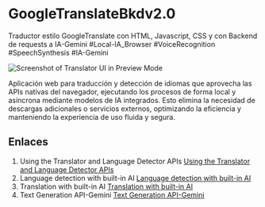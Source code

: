 # GoogleTranslateBkdv2.0
Traductor estilo GoogleTranslate con HTML, Javascript, CSS y con Backend de requests a IA-Gemini #Local-IA_Browser #VoiceRecognition #SpeechSynthesis #IA-Gemini

![Screenshot of Translator UI in Preview Mode](https://github.com/FedericoVelasquez/personal/blob/main/Screenshot%202025-08-15%20102417.png)

Aplicación web para traducción y detección de idiomas que aprovecha las APIs nativas del navegador, ejecutando los procesos de forma local y asíncrona mediante modelos de IA integrados. Esto elimina la necesidad de descargas adicionales o servicios externos, optimizando la eficiencia y manteniendo la experiencia de uso fluida y segura.

## Enlaces
1. Using the Translator and Language Detector APIs [Using the Translator and Language Detector APIs](https://developer.mozilla.org/en-US/docs/Web/API/Translator_and_Language_Detector_APIs/Using)
2. Language detection with built-in AI [Language detection with built-in AI](https://developer.chrome.com/docs/ai/language-detection)
3. Translation with built-in AI [Translation with built-in AI](https://developer.chrome.com/docs/ai/translator-api)
3. Text Generation API-Gemini [Text Generation API-Gemini](https://ai.google.dev/gemini-api/docs/text-generation?hl=es-419)
